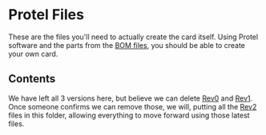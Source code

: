 # Protel Files

These are the files you'll need to actually create the card itself. Using Protel software and the parts from the [BOM files](https://github.com/tourajghaffari/ccjammer/blob/master/protel-files/bom-files), you should be able to create your own card.

## Contents

We have left all 3 versions here, but believe we can delete [Rev0](rev0) and [Rev1](rev1). Once someone confirms we can remove those, we will, putting all the [Rev2](rev2) files in this folder, allowing everything to move forward using those latest files.
